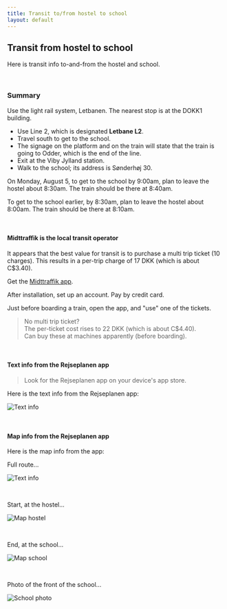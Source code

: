 ```yaml
---
title: Transit to/from hostel to school
layout: default
---
```


## Transit from hostel to school

Here is transit info to-and-from the hostel and school. 

<br>

### Summary

Use the light rail system, Letbanen. The nearest stop is at the DOKK1 building. 
* Use Line 2, which is designated **Letbane L2**.  
* Travel south to get to the school.  
* The signage on the platform and on the train will state that the train is going to Odder, which is the end of the line.  
* Exit at the Viby Jylland station. 
* Walk to the school; its address is Sønderhøj 30. 

On Monday, August 5, to get to the school by 9:00am, plan to leave the hostel about 8:30am. The train should be there at 8:40am. 

To get to the school earlier, by 8:30am, plan to leave the hostel about 8:00am. The train should be there at 8:10am. 

<br>

#### Midttraffik is the local transit operator

It appears that the best value for transit is to purchase a multi trip ticket (10 charges). This results in a per-trip charge of 17 DKK (which is about C$3.40). 

Get the [Midttraffik app](https://www.midttrafik.dk/english/tickets/midttrafik-app/). 

After installation, set up an account. Pay by credit card. 

Just before boarding a train, open the app, and "use" one of the tickets. 

> No multi trip ticket?  
> The per-ticket cost rises to 22 DKK (which is about C$4.40).  
> Can buy these at machines apparently (before boarding).  

<br>

#### Text info from the Rejseplanen app

> Look for the Rejseplanen app on your device's app store.

Here is the text info from the Rejseplanen app:

![Text info](rejseplanen-text.jpg)

<br>

#### Map info from the Rejseplanen app

Here is the map info from the app:

Full route... 

![Text info](rejseplanen-map-all.jpg)

<br>

Start, at the hostel... 

![Map hostel](rejseplanen-map-hostel.jpg)

<br>

End, at the school...

![Map school](rejseplanen-map-school.jpg)

<br>

Photo of the front of the school...

![School photo](school-photo.png)

<br>
